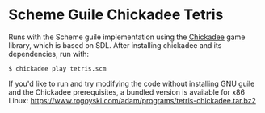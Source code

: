 # Scheme Guile Chickadee Tetris

Runs with the Scheme guile implementation using the
[Chickadee](https://dthompson.us/projects/chickadee.html) game library,
which is based on SDL. After installing chickadee and its dependencies, run with:

```
$ chickadee play tetris.scm
```

If you'd like to run and try modifying the code without installing GNU guile
and the Chickadee prerequisites, a bundled version is available for x86 Linux:
https://www.rogoyski.com/adam/programs/tetris-chickadee.tar.bz2
